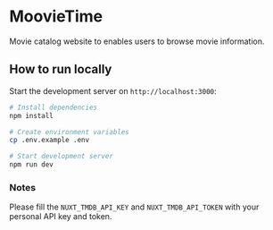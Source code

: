 # MoovieTime

Movie catalog website to enables users to browse movie information.

## How to run locally

Start the development server on `http://localhost:3000`:

```bash
# Install dependencies
npm install

# Create environment variables
cp .env.example .env

# Start development server
npm run dev
```

### Notes

Please fill the `NUXT_TMDB_API_KEY` and `NUXT_TMDB_API_TOKEN` with your personal API key and token.
